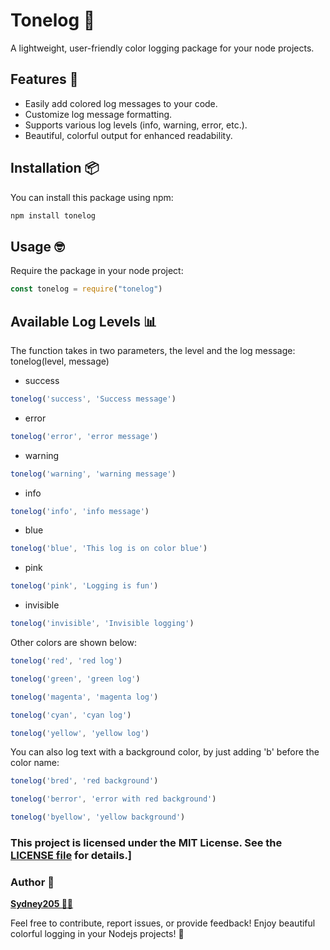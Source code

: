 # Tonelog 🌈

A lightweight, user-friendly color logging package for your node projects.

## Features 🚀

- Easily add colored log messages to your code.
- Customize log message formatting.
- Supports various log levels (info, warning, error, etc.).
- Beautiful, colorful output for enhanced readability.

## Installation 📦

You can install this package using npm:

```bash
npm install tonelog
```

## Usage 🤓
Require the package in your node project:

```js
const tonelog = require("tonelog")
```

## Available Log Levels 📊
The function takes in two parameters, the level and the log message: tonelog(level, message)

- success
```js
tonelog('success', 'Success message')
```
- error
```js
tonelog('error', 'error message')
```
- warning
```js
tonelog('warning', 'warning message')
```
- info
```js
tonelog('info', 'info message')
```
- blue
```js
tonelog('blue', 'This log is on color blue')
```
- pink
```js
tonelog('pink', 'Logging is fun')
```
- invisible
```js
tonelog('invisible', 'Invisible logging')
```

Other colors are shown below:

```js
tonelog('red', 'red log')
```
```js
tonelog('green', 'green log')
```
```js
tonelog('magenta', 'magenta log')
```
```js
tonelog('cyan', 'cyan log')
```
```js
tonelog('yellow', 'yellow log')
```

You can also log text with a background color, by just adding 'b' before the color name:

```js
tonelog('bred', 'red background')
```
```js
tonelog('berror', 'error with red background')
```
```js
tonelog('byellow', 'yellow background')
```

### This project is licensed under the MIT License. See the [LICENSE file](https://github.com/Sydney205/tonelog/LICENSED.md) for details.]

### Author 📝
[**Sydney205 🐱‍🚀**](https://github.com/Sydney205)

Feel free to contribute, report issues, or provide feedback! Enjoy beautiful colorful logging in your Nodejs projects! 🎨
